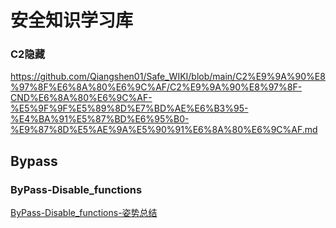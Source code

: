 # 安全知识学习库

### C2隐藏
https://github.com/Qiangshen01/Safe_WIKI/blob/main/C2%E9%9A%90%E8%97%8F%E6%8A%80%E6%9C%AF/C2%E9%9A%90%E8%97%8F-CND%E6%8A%80%E6%9C%AF-%E5%9F%9F%E5%89%8D%E7%BD%AE%E6%B3%95-%E4%BA%91%E5%87%BD%E6%95%B0-%E9%87%8D%E5%AE%9A%E5%90%91%E6%8A%80%E6%9C%AF.md
## Bypass
### ByPass-Disable_functions
[ByPass-Disable_functions-姿势总结](https://github.com/Qiangshen01/Safe_WIKI/blob/main/Webshell_Bypass/ByPass-Disable_functions/ByPass-Disable_functions-%E5%A7%BF%E5%8A%BF%E6%80%BB%E7%BB%93.md)
